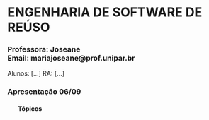<h1>ENGENHARIA DE SOFTWARE DE REÚSO</h1>

<h3>Professora: Joseane<br>
Email: mariajoseane@prof.unipar.br</h3>

<p>Alunos: [...] RA: [...]<br></p>

<h3>Apresentação <b>06/09</b></h3>

<ul><h4>Tópicos</h4>
  <il></il>
  <il></il>
  <il></il>
</ul>

